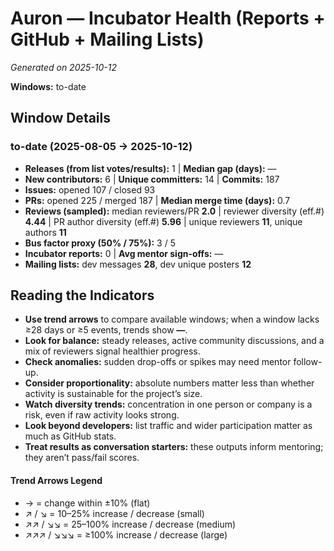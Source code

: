 # Auron — Incubator Health (Reports + GitHub + Mailing Lists)
_Generated on 2025-10-12_

**Windows:** to-date

## Window Details
### to-date  (2025-08-05 → 2025-10-12)
- **Releases (from list votes/results):** 1  |  **Median gap (days):** —
- **New contributors:** 6  |  **Unique committers:** 14  |  **Commits:** 187
- **Issues:** opened 107 / closed 93
- **PRs:** opened 225 / merged 187  |  **Median merge time (days):** 0.7
- **Reviews (sampled):** median reviewers/PR **2.0**  |  reviewer diversity (eff.#) **4.44**  |  PR author diversity (eff.#) **5.96**  |  unique reviewers **11**, unique authors **11**
- **Bus factor proxy (50% / 75%):** 3 / 5
- **Incubator reports:** 0  |  **Avg mentor sign-offs:** —
- **Mailing lists:** dev messages **28**, dev unique posters **12**

## Reading the Indicators
- **Use trend arrows** to compare available windows; when a window lacks ≥28 days or ≥5 events, trends show **—**.
- **Look for balance:** steady releases, active community discussions, and a mix of reviewers signal healthier progress.
- **Check anomalies:** sudden drop-offs or spikes may need mentor follow-up.
- **Consider proportionality:** absolute numbers matter less than whether activity is sustainable for the project’s size.
- **Watch diversity trends:** concentration in one person or company is a risk, even if raw activity looks strong.
- **Look beyond developers:** list traffic and wider participation matter as much as GitHub stats.
- **Treat results as conversation starters:** these outputs inform mentoring; they aren’t pass/fail scores.

#### Trend Arrows Legend
- →  = change within ±10% (flat)
- ↗ / ↘ = 10–25% increase / decrease (small)
- ↗↗ / ↘↘ = 25–100% increase / decrease (medium)
- ↗↗↗ / ↘↘↘ = ≥100% increase / decrease (large)
